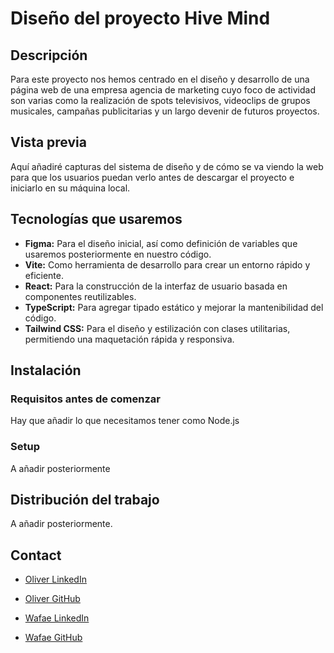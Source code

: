 # Diseño del proyecto Hive Mind

## Descripción

Para este proyecto nos hemos centrado en el diseño y desarrollo de una página web de una empresa agencia de marketing cuyo foco de actividad son varias como la realización de spots televisivos, videoclips de grupos musicales, campañas publicitarias y un largo devenir de futuros proyectos.

## Vista previa

Aquí añadiré capturas del sistema de diseño y de cómo se va viendo la web para que los usuarios puedan verlo antes de descargar el proyecto e iniciarlo en su máquina local.

## Tecnologías que usaremos

- **Figma:** Para el diseño inicial, así como definición de variables que usaremos posteriormente en nuestro código.
- **Vite:** Como herramienta de desarrollo para crear un entorno rápido y eficiente.  
- **React:** Para la construcción de la interfaz de usuario basada en componentes reutilizables.  
- **TypeScript:** Para agregar tipado estático y mejorar la mantenibilidad del código.  
- **Tailwind CSS:** Para el diseño y estilización con clases utilitarias, permitiendo una maquetación rápida y responsiva.

## Instalación

### Requisitos antes de comenzar

Hay que añadir lo que necesitamos tener como Node.js

### Setup

A añadir posteriormente

## Distribución del trabajo

A añadir posteriormente.

## Contact

- [Oliver LinkedIn](https://www.linkedin.com/in/%C3%B3liver-garc%C3%ADa-rodr%C3%ADguez/)
- [Oliver GitHub](https://github.com/oligarc)

- [Wafae LinkedIn]()
- [Wafae GitHub](https://github.com/wafaes)
